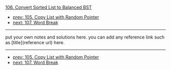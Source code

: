 [106. Convert Sorted List to Balanced BST](http://www.lintcode.com/problem/convert-sorted-list-to-balanced-bst)

- [prev: 105. Copy List with Random Pointer](105-copy-list-with-random-pointer.md)
- [next: 107. Word Break](107-word-break.md)

---

put your own notes and solutions here.
you can add any reference link such as [title](reference url) here.

---

- [prev: 105. Copy List with Random Pointer](105-copy-list-with-random-pointer.md)
- [next: 107. Word Break](107-word-break.md)
